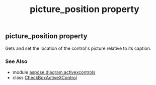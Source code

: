 ﻿---
title: picture_position property
second_title: Aspose.Diagram for Python via .NET API References
description: 
type: docs
weight: 220
url: /python-net/aspose.diagram.activexcontrols/checkboxactivexcontrol/picture_position/
is_root: false
---

## picture_position property


Gets and set the location of the control's picture relative to its caption.

### See Also
* module [aspose.diagram.activexcontrols](../../)
* class [CheckBoxActiveXControl](/diagram/python-net/aspose.diagram.activexcontrols/checkboxactivexcontrol)
